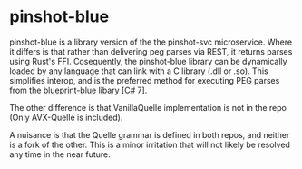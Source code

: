# pinshot-blue

pinshot-blue is a library version of the the pinshot-svc microservice. Where it differs is that rather than delivering peg parses via REST, it returns parses using Rust's FFI. Cosequently, the pinshot-blue library can be dynamically loaded by any language that can link with a C library (.dll or .so). This simplifies interop, and is the preferred method for executing PEG parses from the [blueprint-blue libary](https://github.com/kwonus/blueprint-blue/tree/main/Blueprint-Blue-Lib) [C# 7]. 

The other difference is that VanillaQuelle implementation is not in the repo (Only AVX-Quelle is included).

A nuisance is that the Quelle grammar is defined in both repos, and neither is a fork of the other. This is a minor irritation that will
not likely be resolved any time in the near future.
